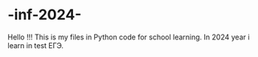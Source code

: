 # -inf-2024-
Hello !!!
This is my files in Python code for school learning.
In 2024 year i learn in test ЕГЭ.
